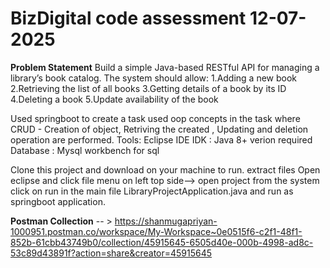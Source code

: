 # BizDigital code assessment 12-07-2025
**Problem Statement**
Build a simple Java-based RESTful API for managing a library’s book catalog.
The system should allow:
1.Adding a new book
2.Retrieving the list of all books
3.Getting details of a book by its ID
4.Deleting a book
5.Update availability of the book

Used springboot to create a task used oop concepts in the task where CRUD - Creation of object, Retriving the created , Updating and deletion operation are performed.
Tools: Eclipse IDE
IDK : Java 8+ verion required
Database : Mysql workbench for sql

Clone this project and download on your machine to run.
extract files
Open eclipse and click file menu on left top side--> open project from the system
click on run in the main file LibraryProjectApplication.java and run as springboot application.

**Postman Collection** -- > https://shanmugapriyan-1000951.postman.co/workspace/My-Workspace~0e0515f6-c2f1-48f1-852b-61cbb43749b0/collection/45915645-6505d40e-000b-4998-ad8c-53c89d43891f?action=share&creator=45915645
